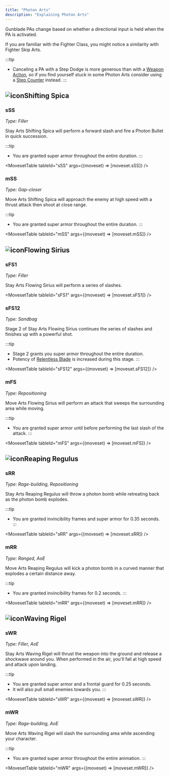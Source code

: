 ```yaml
---
title: "Photon Arts"
description: "Explaining Photon Arts"
---
```


Gunblade PAs change based on whether a directional input is held when the PA is activated.

If you are familiar with the Fighter Class, you might notice a similarity with Fighter Skip Arts.

:::tip
* Canceling a PA with a Step Dodge is more generous than with a [Weapon Action](/moveset/weapon-action), so if you find yourself stuck in some Photon Arts consider using a [Step Counter](/moveset/counters#stepc-na) instead.
:::

## <img src="/img/38px-NGSUIPhotonArtShiftingSpica.png" alt="icon" className="heading-icon"/>Shifting Spica

### sSS
_Type: Filler_

Stay Arts Shifting Spica will perform a forward slash and fire a Photon Bullet in quick succession.

:::tip
* You are granted super armor throughout the entire duration.
:::

<VideoPlayer src="/vid/sSS.mp4" />

<MovesetTable tableId="sSS" args={(moveset) => [moveset.sSS]} />

### mSS
_Type: Gap-closer_

Move Arts Shifting Spica will approach the enemy at high speed with a thrust attack then shoot at close range.

:::tip
* You are granted super armor throughout the entire duration.
:::

<VideoPlayer src="/vid/mSS.mp4" />

<MovesetTable tableId="mSS" args={(moveset) => [moveset.mSS]} />

## <img src="/img/38px-NGSUIPhotonArtFlowingSirius.png" alt="icon" className="heading-icon"/>Flowing Sirius

### sFS1
_Type: Filler_

Stay Arts Flowing Sirius will perform a series of slashes.

<VideoPlayer src="/vid/sFS1.mp4" />

<MovesetTable tableId="sFS1" args={(moveset) => [moveset.sFS1]} />

### sFS12
_Type: Sandbag_

Stage 2 of Stay Arts Flowing Sirius continues the series of slashes and finishes up with a powerful shot.

:::tip
* Stage 2 grants you super armor throughout the entire duration.
* Potency of [Relentless Blade](/skill-tree/skills#relentless-blade) is increased during this stage.
:::

<VideoPlayer src="/vid/sFS12.mp4" />

<MovesetTable tableId="sFS12" args={(moveset) => [moveset.sFS12]} />

### mFS
_Type: Repositioning_

Move Arts Flowing Sirius will perform an attack that sweeps the surrounding area while moving.

:::tip
* You are granted super armor until before performing the last slash of the attack.
:::

<VideoPlayer src="/vid/mFS.mp4" />

<MovesetTable tableId="mFS" args={(moveset) => [moveset.mFS]} />

## <img src="/img/38px-NGSUIPhotonArtReapingRegulus.png" alt="icon" className="heading-icon"/>Reaping Regulus

### sRR
_Type: Rage-building, Repositioning_

Stay Arts Reaping Regulus will throw a photon bomb while retreating back as the photon bomb explodes.

:::tip
* You are granted invincibility frames and super armor for 0.35 seconds.
:::

<VideoPlayer src="/vid/sRR.mp4" />

<MovesetTable tableId="sRR" args={(moveset) => [moveset.sRR]} />

### mRR
_Type: Ranged, AoE_

Move Arts Reaping Regulus will kick a photon bomb in a curved manner that explodes a certain distance away.

:::tip
* You are granted invincibility frames for 0.2 seconds.
:::

<VideoPlayer src="/vid/mRR.mp4" />

<MovesetTable tableId="mRR" args={(moveset) => [moveset.mRR]} />

## <img src="/img/38px-NGSUIPhotonArtWavingRigel.png" alt="icon" className="heading-icon"/>Waving Rigel

### sWR
_Type: Filler, AoE_

Stay Arts Waving Rigel will thrust the weapon into the ground and release a shockwave around you. When performed in the air, you'll fall at high speed and attack upon landing.

:::tip
* You are granted super armor and a frontal guard for 0.25 seconds.
* It will also pull small enemies towards you.
:::

<VideoPlayer src="/vid/sWR.mp4" />

<MovesetTable tableId="sWR" args={(moveset) => [moveset.sWR]} />

### mWR
_Type: Rage-building, AoE_

Move Arts Waving Rigel will slash the surrounding area while ascending your character.

:::tip
* You are granted super armor throughout the entire animation.
:::

<VideoPlayer src="/vid/mWR.mp4" />

<MovesetTable tableId="mWR" args={(moveset) => [moveset.mWR]} />